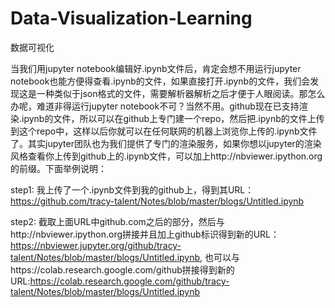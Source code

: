 # Data-Visualization-Learning
数据可视化

当我们用jupyter notebook编辑好.ipynb文件后，肯定会想不用运行jupyter notebook也能方便得查看.ipynb的文件，如果直接打开.ipynb的文件，我们会发现这是一种类似于json格式的文件，需要解析器解析之后才便于人眼阅读。那怎么办呢，难道非得运行jupyter notebook不可？当然不用。github现在已支持渲染.ipynb的文件，所以可以在github上专门建一个repo，然后把.ipynb的文件上传到这个repo中，这样以后你就可以在任何联网的机器上浏览你上传的.ipynb文件了。其实jupyter团队也为我们提供了专门的渲染服务，如果你想以jupyter的渲染风格查看你上传到github上的.ipynb文件，可以加上http://nbviewer.ipython.org的前缀。下面举例说明：

step1: 我上传了一个.ipynb文件到我的github上，得到其URL：https://github.com/tracy-talent/Notes/blob/master/blogs/Untitled.ipynb

step2: 截取上面URL中github.com之后的部分，然后与http://nbviewer.ipython.org拼接并且加上github标识得到新的URL：https://nbviewer.jupyter.org/github/tracy-talent/Notes/blob/master/blogs/Untitled.ipynb, 也可以与https://colab.research.google.com/github拼接得到新的URL:https://colab.research.google.com/github/tracy-talent/Notes/blob/master/blogs/Untitled.ipynb
